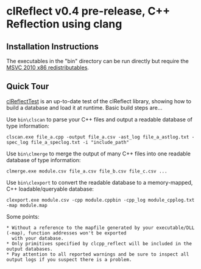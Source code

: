 
clReflect v0.4 pre-release, C++ Reflection using clang
======================================================

Installation Instructions
-------------------------

The executables in the "bin" directory can be run directly but require the [MSVC 2010 x86 redistributables](http://www.microsoft.com/en-us/download/details.aspx?id=5555).

Quick Tour
----------

[clReflectTest](https://bitbucket.org/dwilliamson/clreflect/src/tip/src/clReflectTest) is an up-to-date test of the clReflect library, showing how to build a database and load it at runtime. Basic build steps are...

Use `bin\clscan` to parse your C++ files and output a readable database of type information:

	clscan.exe file_a.cpp -output file_a.csv -ast_log file_a_astlog.txt -spec_log file_a_speclog.txt -i "include_path"

Use `bin\clmerge` to merge the output of many C++ files into one readable database of type information:

	clmerge.exe module.csv file_a.csv file_b.csv file_c.csv ...

Use `bin\clexport` to convert the readable database to a memory-mapped, C++ loadable/queryable database:

	clexport.exe module.csv -cpp module.cppbin -cpp_log module_cpplog.txt -map module.map

Some points:

	* Without a reference to the mapfile generated by your executable/DLL (-map), function addresses won't be exported
	  with your database.
	* Only primitives specified by clcpp_reflect will be included in the output databases.
	* Pay attention to all reported warnings and be sure to inspect all output logs if you suspect there is a problem.
